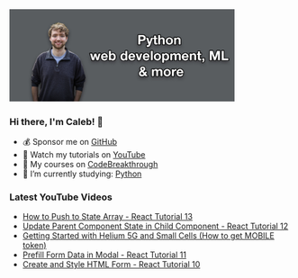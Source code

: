 <img src="github-cover-photo-my-face.jpg" width="400px" />

### Hi there, I'm Caleb! 🍛

- 💰 Sponsor me on [GitHub](https://github.com/sponsors/CalebCurry)
- 🎥 Watch my tutorials on [YouTube](https://www.youtube.com/calebthevideomaker2)
- 📗 My courses on [CodeBreakthrough](https://www.codebreakthrough.com)
- 🤔 I’m currently studying: [Python](https://www.youtube.com/watch?v=s3IvdkCq2_c&t=4254s)

### Latest YouTube Videos
<!-- YOUTUBE:START -->
- [How to Push to State Array - React Tutorial 13](https://www.youtube.com/watch?v=ShR5Y4yYklo)
- [Update Parent Component State in Child Component - React Tutorial 12](https://www.youtube.com/watch?v=zW-uSq9Gha8)
- [Getting Started with Helium 5G and Small Cells &lpar;How to get MOBILE token&rpar;](https://www.youtube.com/watch?v=7J6T1iPcIBQ)
- [Prefill Form Data in Modal - React Tutorial 11](https://www.youtube.com/watch?v=Cs2jO0m0eS0)
- [Create and Style HTML Form - React Tutorial 10](https://www.youtube.com/watch?v=QaNgdTECwLg)
<!-- YOUTUBE:END -->
